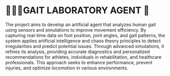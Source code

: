 # 🚶🏻‍♀️GAIT LABORATORY AGENT 🤖
The project aims to develop an artificial agent that analyzes human gait using sensors and simulations to improve movement efficiency. By capturing real-time data on foot position, joint angles, and gait patterns, the system applies artificial intelligence and chaos theory principles to detect irregularities and predict potential issues. Through advanced simulations, it refines its analysis, providing accurate diagnostics and personalized recommendations for athletes, individuals in rehabilitation, and healthcare professionals. This approach seeks to enhance performance, prevent injuries, and optimize locomotion in various environments.
